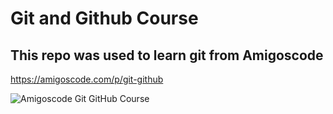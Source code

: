 # Git and Github Course

## This repo was used to learn git from Amigoscode

https://amigoscode.com/p/git-github

![Amigoscode Git   GitHub Course](https://user-images.githubusercontent.com/77160233/167264094-3d30b89e-21f3-4ea7-8574-7dc83e581d71.png)
